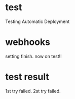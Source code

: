 # test
Testing Automatic Deployment

# webhooks
setting finish.
now on test!!

# test result
1st try failed.
2st try failed.

